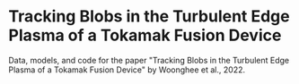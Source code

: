 # Tracking Blobs in the Turbulent Edge Plasma of a Tokamak Fusion Device
Data, models, and code for the paper "Tracking Blobs in the Turbulent Edge Plasma of a Tokamak Fusion Device" by Woonghee et al., 2022.
